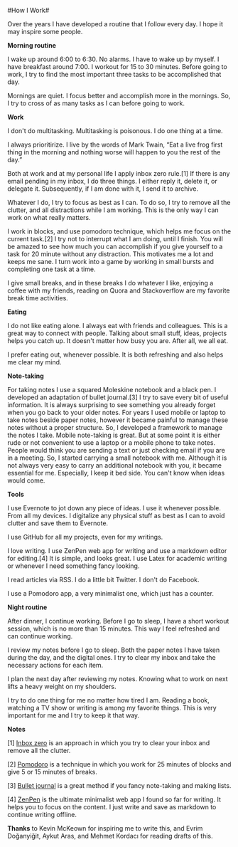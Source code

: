 #How I Work#

Over the years I have developed a routine that I follow every day. I hope it may inspire some people.

**Morning routine**

I wake up around 6:00 to 6:30. No alarms. I have to wake up by myself. I have breakfast around 7:00. I workout for 15 to 30 minutes. Before going to work, I try to find the most important three tasks to be accomplished that day.

Mornings are quiet. I focus better and accomplish more in the mornings. So, I try to cross of as many tasks as I can before going to work.

**Work**

I don't do multitasking. Multitasking is poisonous. I do one thing at a time.

I always prioritirize. I live by the words of Mark Twain, “Eat a live frog first thing in the morning and nothing worse will happen to you the rest of the day.”

Both at work and at my personal life I apply inbox zero rule.[1] If there is any email pending in my inbox, I do three things. I either reply it, delete it, or delegate it. Subsequently, if I am done with it, I send it to archive.

Whatever I do, I try to focus as best as I can. To do so, I try to remove all the clutter, and all distractions while I am working. This is the only way I can work on what really matters.

I work in blocks, and use pomodoro technique, which helps me focus on the current task.[2] I try not to interrupt what I am doing, until I finish. You will be amazed to see how much you can accomplish if you give yourself to a task for 20 minute without any distraction. This motivates me a lot and keeps me sane. I turn work into a game by working in small bursts and completing one task at a time.

I give small breaks, and in these breaks I do whatever I like, enjoying a coffee with my friends, reading on Quora and Stackoverflow are my favorite break time activities.

**Eating**

I do not like eating alone. I always eat with friends and colleagues. This is a great way to connect with people. Talking about small stuff, ideas, projects helps you catch up. It doesn't matter how busy you are. After all, we all eat. 

I prefer eating out, whenever possible. It is both refreshing and also helps me clear my mind.

**Note-taking**

For taking notes I use a squared Moleskine notebook and a black pen. I developed an adaptation of bullet journal.[3] I try to save every bit of useful information. It is always surprising to see something you already forget when you go back to your older notes. For years I used mobile or laptop to take notes beside paper notes, however it became painful to manage these notes without a proper structure. So, I developed a framework to manage the notes I take. Mobile note-taking is great. But at some point it is either rude or not convenient to use a laptop or a mobile phone to take notes. People would think you are sending a text or just checking email if you are in a meeting. So, I started carrying a small notebook with me. Although it is not always very easy to carry an additional notebook with you, it became essential for me. Especially, I keep it bed side. You can't know when ideas would come.

**Tools**

I use Evernote to jot down any piece of ideas. I use it whenever possible. From all my devices. I digitalize any physical stuff as best as I can to avoid clutter and save them to Evernote.

I use GitHub for all my projects, even for my writings.

I love writing. I use ZenPen web app for writing and use a markdown editor for editing.[4] It is simple, and looks great. I use Latex for academic writing or whenever I need something fancy looking.

I read articles via RSS. I do a little bit Twitter. I don't do Facebook.

I use a Pomodoro app, a very minimalist one, which just has a counter.

**Night routine**

After dinner, I continue working. Before I go to sleep, I have a short workout session, which is no more than 15 minutes. This way I feel refreshed and can continue working. 

I review my notes before I go to sleep. Both the paper notes I have taken during the day, and the digital ones. I try to clear my inbox and take the necessary actions for each item.

I plan the next day after reviewing my notes. Knowing what to work on next lifts a heavy weight on my shoulders. 

I try to do one thing for me no matter how tired I am. Reading a book, watching a TV show or writing is among my favorite things. This is very important for me and I try to keep it that way.

**Notes**

[1] [Inbox zero](http://inboxzero.com/) is an approach in which you try to clear your inbox and remove all the clutter.

[2] [Pomodoro](http://pomodorotechnique.com/) is a technique in which you work for 25 minutes of blocks and give 5 or 15 minutes of breaks.

[3] [Bullet journal](http://www.bulletjournal.com/) is a great method if you fancy note-taking and making lists.

[4] [ZenPen](http://www.zenpen.io/) is the ultimate minimalist web app I found so far for writing. It helps you to focus on the content. I just write and save as markdown to continue writing offline.

**Thanks** to Kevin McKeown for inspiring me to write this, and Evrim Doğanyiğit, Aykut Aras, and Mehmet Kordacı for reading drafts of this.
